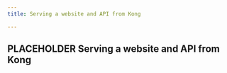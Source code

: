 ```yaml
---
title: Serving a website and API from Kong

---
```


## PLACEHOLDER Serving a website and API from Kong